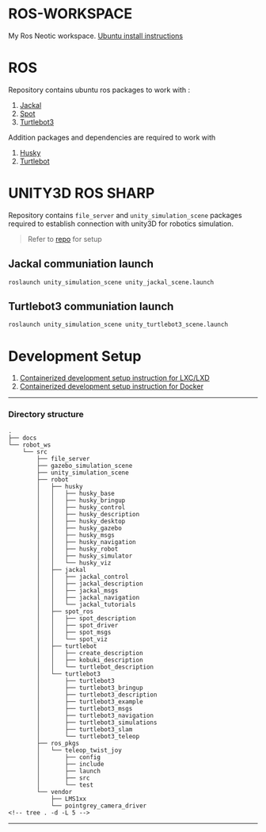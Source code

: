 ROS-WORKSPACE
=============

My Ros Neotic workspace. [Ubuntu install instructions][__NOETIC__]

# ROS

Repository contains ubuntu ros packages to work with :

1. [Jackal][__JACKAL__]
2. [Spot][__SPOT__]
3. [Turtlebot3][__TURTLEBOT3__]

Addition packages and dependencies are required to work with

1. [Husky][__HUSKY__]
2. [Turtlebot][__TURTLEBOT__]

# UNITY3D ROS SHARP

Repository contains `file_server` and `unity_simulation_scene` packages required to establish connection with unity3D for robotics simulation. 
> Refer to [repo][__GIT_UNITYSIM__] for setup

## Jackal communiation launch

`roslaunch unity_simulation_scene unity_jackal_scene.launch`

## Turtlebot3 communiation launch

`roslaunch unity_simulation_scene unity_turtlebot3_scene.launch`

# Development Setup

1. [Containerized development setup instruction for LXC/LXD][__DOC_LXD__]
2. [Containerized development setup instruction for Docker][__DOC_DOCKER__]

---

### Directory structure

    .
    ├── docs
    └── robot_ws
        └── src
            ├── file_server
            ├── gazebo_simulation_scene
            ├── unity_simulation_scene
            ├── robot
            │   ├── husky
            │   │   ├── husky_base
            │   │   ├── husky_bringup
            │   │   ├── husky_control
            │   │   ├── husky_description
            │   │   ├── husky_desktop
            │   │   ├── husky_gazebo
            │   │   ├── husky_msgs
            │   │   ├── husky_navigation
            │   │   ├── husky_robot
            │   │   ├── husky_simulator
            │   │   └── husky_viz
            │   ├── jackal
            │   │   ├── jackal_control
            │   │   ├── jackal_description
            │   │   ├── jackal_msgs
            │   │   ├── jackal_navigation
            │   │   └── jackal_tutorials
            │   ├── spot_ros
            │   │   ├── spot_description
            │   │   ├── spot_driver
            │   │   ├── spot_msgs
            │   │   └── spot_viz
            │   ├── turtlebot
            │   │   ├── create_description
            │   │   ├── kobuki_description
            │   │   └── turtlebot_description
            │   └── turtlebot3
            │       ├── turtlebot3
            │       ├── turtlebot3_bringup
            │       ├── turtlebot3_description
            │       ├── turtlebot3_example
            │       ├── turtlebot3_msgs
            │       ├── turtlebot3_navigation
            │       ├── turtlebot3_simulations
            │       ├── turtlebot3_slam
            │       └── turtlebot3_teleop
            ├── ros_pkgs
            │   └── teleop_twist_joy
            │       ├── config
            │       ├── include
            │       ├── launch
            │       ├── src
            │       └── test
            └── vendor
                ├── LMS1xx
                └── pointgrey_camera_driver
    <!-- tree . -d -L 5 -->

---

[__NOETIC__]: https://wiki.ros.org/noetic/Installation/Ubuntu
[__JACKAL__]: https://github.com/jackal/jackal
[__SPOT__]: https://github.com/clearpathrobotics/spot_ros
[__TURTLEBOT3__]: https://github.com/ROBOTIS-GIT/turtlebot3
[__HUSKY__]: https://github.com/husky/
[__TURTLEBOT__]: https://github.com/turtlebot/turtlebot
[__GIT_UNITYSIM__]: https://github.com/ironWolf1990/unity-ros-sharp
[__DOC_LXD__]: ./docs/lxd.md
[__DOC_DOCKER__]: ./docs/docker.md
